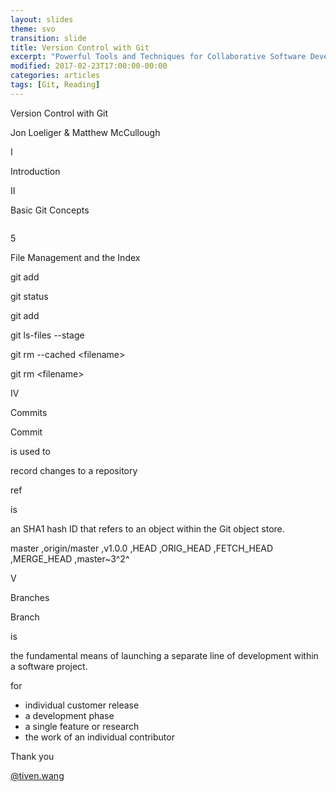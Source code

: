 ```yaml
---
layout: slides
theme: svo
transition: slide
title: Version Control with Git
excerpt: "Powerful Tools and Techniques for Collaborative Software Development. Although some familiarity with revision control systems will be good background material, a reader who is not familiar with any other system will still be able to learn enough about basic Git operations to be productive in a short while. More advanced readers should be able to gain insight into some of Git’s internal design and thus master some of its more powerful techniques."
modified: 2017-02-23T17:00:00-00:00
categories: articles
tags: [Git, Reading]
---
```


<section>
  <p class="Question">Version Control with Git</p>
  <p class="Author">Jon Loeliger & Matthew McCullough</p>
</section>

<section>
  <p class="Subject">I</p>
  <p class="Question">Introduction</p>
</section>

<section>
  <p class="Subject">II</p>
  <p class="Question">Basic Git Concepts</p>
</section>

<section>
   <img data-src="https://i.stack.imgur.com/XwVzT.png" style="background: white;">
</section>

<section>
  <p class="Subject">5</p>
  <p class="Question">File Management and the Index</p>
</section>

<section>
  <p class="Subject">git add</p>
  <p class="Object">git status</p>
  <p class="Object">git add</p>
  <p class="Object">git ls-files --stage</p>
  <p class="Object">git rm --cached &lt;filename&gt;</p>
  <p class="Object">git rm &lt;filename&gt;</p>
</section>

<section>
  <p class="Subject">IV</p>
  <p class="Question">Commits</p>
</section>

<section>
  <p class="Subject">Commit</p>
  <p class="Attributive">is used to</p>
  <p class="Object">record changes to a repository</p>
</section>

<section>
  <p class="Subject">ref</p>
  <p class="Attributive">is</p>
  <p class="Object">an SHA1 hash ID that refers to an object within the Git object store.</p>
  <p>
    <span class="fragment fade-up">master</span>
    <span class="fragment fade-up">,origin/master</span>
    <span class="fragment fade-up">,v1.0.0</span>
    <span class="fragment fade-up">,HEAD</span>
    <span class="fragment fade-up">,ORIG_HEAD</span>
    <span class="fragment fade-up">,FETCH_HEAD</span>
    <span class="fragment fade-up">,MERGE_HEAD</span>
    <span class="fragment fade-up">,master~3^2^</span>
  </p>
</section>

<section>
  <p class="Subject">V</p>
  <p class="Question">Branches</p>
</section>

<section>
  <p class="Subject">Branch</p>
  <p class="Attributive">is</p>
  <p class="Object">the fundamental means of launching a separate line of development within
  a software project.</p>
  <p class="Subject">for</p>
  <ul>
    <li class="fragment fade-up">individual customer release</li>
    <li class="fragment fade-up">a development phase</li>
    <li class="fragment fade-up">a single feature or research</li>
    <li class="fragment fade-up">the work of an individual contributor</li>
  </ul>
</section>

<section>
  <p class="Question">Thank you</p>
  <p class="Author"><a href="http://tiven.wang">@tiven.wang</a></p>
</section>
